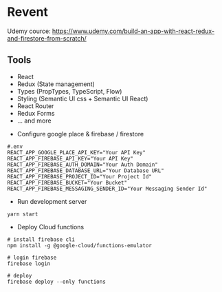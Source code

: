 # Revent

Udemy cource: https://www.udemy.com/build-an-app-with-react-redux-and-firestore-from-scratch/

## Tools

- React
- Redux (State management)
- Types (PropTypes, TypeScript, Flow)
- Styling (Semantic UI css + Semantic UI React)
- React Router
- Redux Forms
- ... and more


* Configure google place & firebase / firestore

```
#.env
REACT_APP_GOOGLE_PLACE_API_KEY="Your API Key"
REACT_APP_FIREBASE_API_KEY="Your API Key"
REACT_APP_FIREBASE_AUTH_DOMAIN="Your Auth Domain"
REACT_APP_FIREBASE_DATABASE_URL="Your Database URL"
REACT_APP_FIREBASE_PROJECT_ID="Your Project Id"
REACT_APP_FIREBASE_BUCKET="Your Bucket"
REACT_APP_FIREBASE_MESSAGING_SENDER_ID="Your Messaging Sender Id"
```

* Run development server

```
yarn start
```

* Deploy Cloud functions

```
# install firebase cli
npm install -g @google-cloud/functions-emulator

# login firebase
firebase login

# deploy
firebase deploy --only functions
```